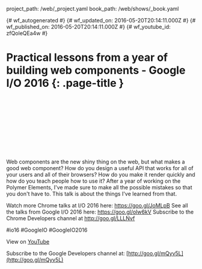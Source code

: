 project_path: /web/_project.yaml
book_path: /web/shows/_book.yaml

{# wf_autogenerated #}
{# wf_updated_on: 2016-05-20T20:14:11.000Z #}
{# wf_published_on: 2016-05-20T20:14:11.000Z #}
{# wf_youtube_id: zfQoleQEa4w #}

# Practical lessons from a year of building web components - Google I/O 2016 {: .page-title }


<div class="video-wrapper">
  <iframe class="devsite-embedded-youtube-video" data-video-id="zfQoleQEa4w"
          data-autohide="1" data-showinfo="0" frameborder="0" allowfullscreen>
  </iframe>
</div>

Web components are the new shiny thing on the web, but what makes a good web component? How do you design a useful API that works for all of your users and all of their browsers? How do you make it render quickly and how do you teach people how to use it? After a year of working on the Polymer Elements, I&#x27;ve made sure to make all the possible mistakes so that you don&#x27;t have to. This talk is about the things I&#x27;ve learned from that.

Watch more Chrome talks at I/O 2016 here: https://goo.gl/JoMLpB 
See all the talks from Google I/O 2016 here: https://goo.gl/olw6kV
Subscribe to the Chrome Developers channel at http://goo.gl/LLLNvf 

#io16 #GoogleIO #GoogleIO2016

View on [YouTube](https://youtu.be/zfQoleQEa4w)

Subscribe to the Google Developers channel at: [http://goo.gl/mQyv5L](http://goo.gl/mQyv5L)

